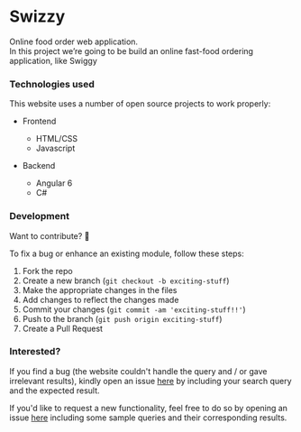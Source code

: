 # Swizzy
Online food order web application.  
In this project we’re going to be build an online fast-food ordering application, like Swiggy
  
### Technologies used  
  
This website uses a number of open source projects to work properly:  

* Frontend
  * HTML/CSS
  * Javascript
  
* Backend
  * Angular 6
  * C#
  
  
### Development  
  
Want to contribute? **:pencil:**  
  
To fix a bug or enhance an existing module, follow these steps:  
  
1. Fork the repo
2. Create a new branch (`git checkout -b exciting-stuff`)
3. Make the appropriate changes in the files
4. Add changes to reflect the changes made
5. Commit your changes (`git commit -am 'exciting-stuff!!'`)
6. Push to the branch (`git push origin exciting-stuff`)
7. Create a Pull Request
  
### Interested?  
  
If you find a bug (the website couldn't handle the query and / or gave irrelevant results), kindly open an issue [here](https://github.com/samgop04/Swizzy/issues/new) by including your search query and the expected result.  
  
If you'd like to request a new functionality, feel free to do so by opening an issue [here](https://github.com/samgop04/Swizzy/issues/new) including some sample queries and their corresponding results.  
